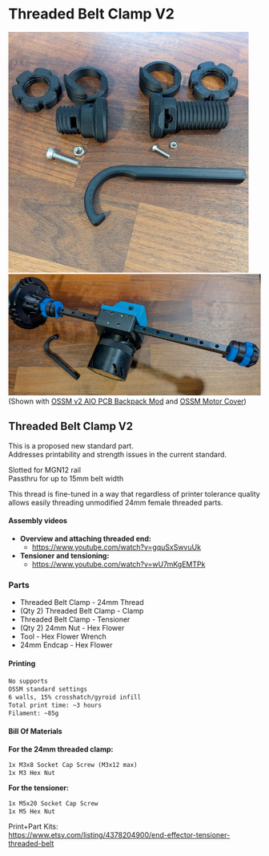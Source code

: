 # Threaded Belt Clamp V2

![Part Overview](<../../Printed Parts/OSSM Mods/Threaded Belt Clamp V2/Images/Overview.jpg>) ![Assembled](<../../Printed Parts/OSSM Mods/Threaded Belt Clamp V2/Images/Assembled.jpg>)\
(Shown with [OSSM v2 AIO PCB Backpack Mod](https://github.com/armpitMFG/OSSM-Parts/tree/main/OSSM%20v2%20AIO%20PCB%20Backpack%20Mod) and [OSSM Motor Cover](https://github.com/armpitMFG/OSSM-Parts/tree/main/OSSM%20Motor%20Cover))

## Threaded Belt Clamp V2

This is a proposed new standard part.\
Addresses printability and strength issues in the current standard.

Slotted for MGN12 rail\
Passthru for up to 15mm belt width

This thread is fine-tuned in a way that regardless of printer tolerance quality allows easily threading unmodified 24mm female threaded parts.

#### Assembly videos

* **Overview and attaching threaded end:**
  * https://www.youtube.com/watch?v=gquSxSwvuUk
* **Tensioner and tensioning:**
  * https://www.youtube.com/watch?v=wU7mKgEMTPk

### Parts

* Threaded Belt Clamp - 24mm Thread
* (Qty 2) Threaded Belt Clamp - Clamp
* Threaded Belt Clamp - Tensioner
* (Qty 2) 24mm Nut - Hex Flower
* Tool - Hex Flower Wrench
* 24mm Endcap - Hex Flower

#### Printing

```
No supports  
OSSM standard settings  
6 walls, 15% crosshatch/gyroid infill  
Total print time: ~3 hours  
Filament: ~85g
```

#### Bill Of Materials

**For the 24mm threaded clamp:**

```
1x M3x8 Socket Cap Screw (M3x12 max)
1x M3 Hex Nut
```

**For the tensioner:**

```
1x M5x20 Socket Cap Screw
1x M5 Hex Nut
```

Print+Part Kits:\
https://www.etsy.com/listing/4378204900/end-effector-tensioner-threaded-belt
